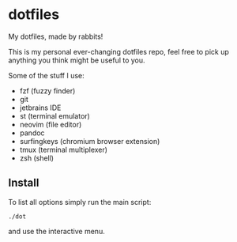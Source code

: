 # dotfiles
My dotfiles, made by rabbits!

This is my personal ever-changing dotfiles repo, feel free to pick
up anything you think might be useful to you.

Some of the stuff I use:
- fzf (fuzzy finder)
- git
- jetbrains IDE
- st (terminal emulator)
- neovim (file editor)
- pandoc
- surfingkeys (chromium browser extension)
- tmux (terminal multiplexer)
- zsh (shell)

## Install

To list all options simply run the main script:
```
./dot
````
and use the interactive menu.
